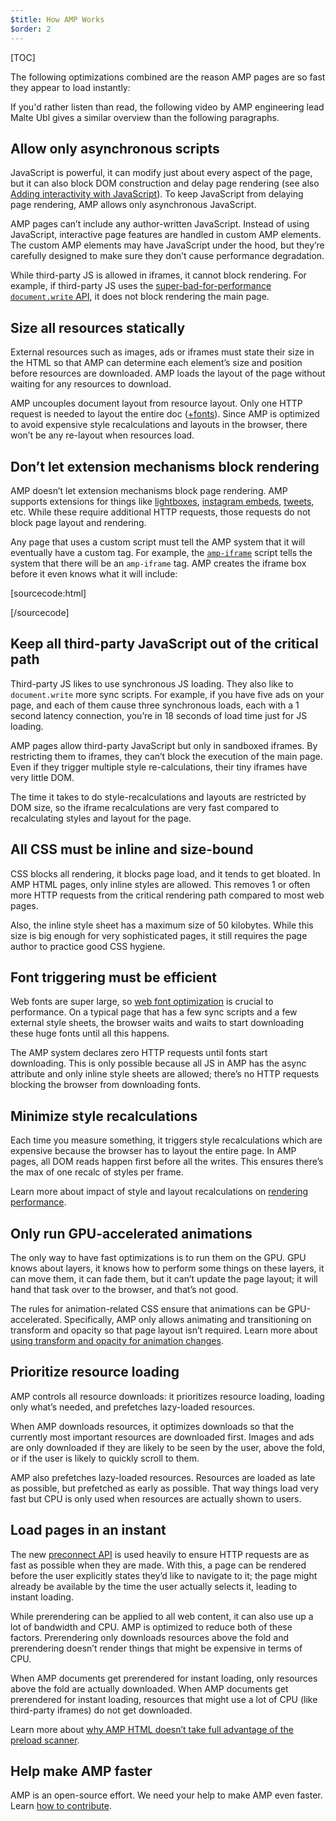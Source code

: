 ```yaml
---
$title: How AMP Works
$order: 2
---
```

[TOC]

The following optimizations combined are the reason AMP pages are so fast they appear to load instantly:

If you'd rather listen than read, the following video by AMP engineering lead Malte Ubl gives a similar overview than the following paragraphs.

<amp-youtube
    data-videoid="hVRkG1CQScA"
    layout="responsive"
    width="480" height="270">
</amp-youtube>

## Allow only asynchronous scripts

JavaScript is powerful,
it can modify just about every aspect of the page,
but it can also block DOM construction and delay page rendering
(see also [Adding interactivity with JavaScript](https://developers.google.com/web/fundamentals/performance/critical-rendering-path/adding-interactivity-with-javascript)).
To keep JavaScript from delaying page rendering,
AMP allows only asynchronous JavaScript.

AMP pages can’t include any author-written JavaScript.
Instead of using JavaScript,
interactive page features are handled in custom AMP elements.
The custom AMP elements may have JavaScript under the hood,
but they’re carefully designed to make sure they don’t cause performance degradation.

While third-party JS is allowed in iframes,
it cannot block rendering.
For example, if third-party JS uses the
[super-bad-for-performance `document.write` API](http://www.stevesouders.com/blog/2012/04/10/dont-docwrite-scripts/),
it does not block rendering the main page.

## Size all resources statically

External resources such as images, ads or iframes must state their size in the HTML
so that AMP can determine each element’s size and position before resources are downloaded.
AMP loads the layout of the page without waiting for any resources to download.

AMP uncouples document layout from resource layout.
Only one HTTP request is needed to layout the entire doc
([+fonts](#font-triggering-must-be-efficient)).
Since AMP is optimized to avoid expensive style recalculations and layouts in the browser,
there won’t be any re-layout when resources load.

## Don’t let extension mechanisms block rendering

AMP doesn’t let extension mechanisms block page rendering.
AMP supports extensions for things like
[lightboxes](/docs/reference/extended/amp-lightbox.html),
[instagram embeds](/docs/reference/extended/amp-instagram.html),
[tweets](/docs/reference/extended/amp-twitter.html), etc.
While these require additional HTTP requests,
those requests do not block page layout and rendering.

Any page that uses a custom script must tell the AMP system
that it will eventually have a custom tag.
For example, the [`amp-iframe`](/docs/reference/extended/amp-iframe.html)
script tells the system that there will be an `amp-iframe` tag.
AMP creates the iframe box before it even knows what it will include:

[sourcecode:html]
<script async custom-element="amp-iframe" src="https://cdn.ampproject.org/v0/amp-youtube-0.1.js"></script>
[/sourcecode]

## Keep all third-party JavaScript out of the critical path

Third-party JS likes to use synchronous JS loading.
They also like to `document.write` more sync scripts.
For example, if you have five ads on your page, and each of them cause three synchronous loads,
each with a 1 second latency connection,
you’re in 18 seconds of load time just for JS loading.

AMP pages allow third-party JavaScript but only in sandboxed iframes.
By restricting them to iframes, they can’t block the execution of the main page.
Even if they trigger multiple style re-calculations,
their tiny iframes have very little DOM.

The time it takes to do style-recalculations and layouts are restricted by DOM size,
so the iframe recalculations are very fast compared
to recalculating styles and layout for the page.

## All CSS must be inline and size-bound

CSS blocks all rendering, it blocks page load, and it tends to get bloated.
In AMP HTML pages, only inline styles are allowed.
This removes 1 or often more HTTP requests from the critical rendering path
compared to most web pages.

Also, the inline style sheet has a maximum size of 50 kilobytes.
While this size is big enough for very sophisticated pages,
it still requires the page author to practice good CSS hygiene.

## Font triggering must be efficient

Web fonts are super large, so
[web font optimization](https://developers.google.com/web/fundamentals/performance/optimizing-content-efficiency/webfont-optimization)
is crucial to performance.
On a typical page that has a few sync scripts and a few external style sheets,
the browser waits and waits to start downloading these huge fonts until all this happens.

The AMP system declares zero HTTP requests until fonts start downloading.
This is only possible because all JS in AMP has the async attribute
and only inline style sheets are allowed;
there’s no HTTP requests blocking the browser from downloading fonts.

## Minimize style recalculations

Each time you measure something, it triggers style recalculations which are expensive
because the browser has to layout the entire page.
In AMP pages, all DOM reads happen first before all the writes.
This ensures there’s the max of one recalc of styles per frame.

Learn more about impact of style and layout recalculations on
[rendering performance](https://developers.google.com/web/fundamentals/performance/rendering/).

## Only run GPU-accelerated animations

The only way to have fast optimizations is to run them on the GPU.
GPU knows about layers, it knows how to perform some things on these layers,
it can move them, it can fade them, but it can’t update the page layout;
it will hand that task over to the browser, and that’s not good.

The rules for animation-related CSS ensure that animations can be GPU-accelerated.
Specifically, AMP only allows animating and transitioning on transform and opacity
so that page layout isn’t required.
Learn more about
[using transform and opacity for animation changes](https://developers.google.com/web/fundamentals/performance/rendering/stick-to-compositor-only-properties-and-manage-layer-count).

## Prioritize resource loading

AMP controls all resource downloads: it prioritizes resource loading,
loading only what’s needed, and prefetches lazy-loaded resources.

When AMP downloads resources, it optimizes downloads
so that the currently most important resources are downloaded first.
Images and ads are only downloaded if they are likely to be seen by the user,
above the fold, or if the user is likely to quickly scroll to them.

AMP also prefetches lazy-loaded resources.
Resources are loaded as late as possible, but prefetched as early as possible.
That way things load very fast but CPU is only used
when resources are actually shown to users.

## Load pages in an instant

The new [preconnect API](http://www.w3.org/TR/resource-hints/#dfn-preconnect)
is used heavily to ensure HTTP requests are as fast as possible when they are made.
With this,
a page can be rendered before the user explicitly states they’d like to navigate to it;
the page might already be available by the time the user actually selects it,
leading to instant loading.

While prerendering can be applied to all web content,
it can also use up a lot of bandwidth and CPU. AMP is optimized to reduce both of these factors. Prerendering only downloads resources above the fold
and prerendering doesn’t render things that might be expensive in terms of CPU.

When AMP documents get prerendered for instant loading,
only resources above the fold are actually downloaded.
When AMP documents get prerendered for instant loading,
resources that might use a lot of CPU (like third-party iframes) do not get downloaded.

Learn more about
[why AMP HTML doesn’t take full advantage of the preload scanner](https://medium.com/@cramforce/why-amp-html-does-not-take-full-advantage-of-the-preload-scanner-7e7f788aa94e).

## Help make AMP faster
AMP is an open-source effort.
We need your help to make AMP even faster.
Learn [how to contribute](/docs/support/contribute.html).
